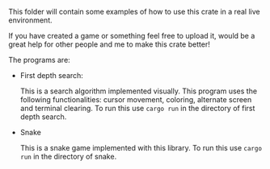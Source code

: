 This folder will contain some examples of how to use this crate in a real live environment. 

If you have created a game or something feel free to upload it, would be a great help for other people and me to make this crate better!

The programs are:

- First depth search: 

  This is a search algorithm implemented visually. This program uses the following functionalities: cursor movement, coloring, alternate screen and terminal clearing.
  To run this use `cargo run` in the directory of first depth search.
  
- Snake
  
  This is a snake game implemented with this library.
   To run this use `cargo run` in the directory of snake.
